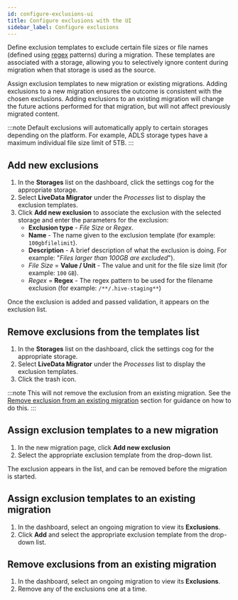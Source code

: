 ```yaml
---
id: configure-exclusions-ui
title: Configure exclusions with the UI
sidebar_label: Configure exclusions
---
```


Define exclusion templates to exclude certain file sizes or file names (defined using [regex](https://regexr.com/) patterns) during a migration. These templates are associated with a storage, allowing you to selectively ignore content during migration when that storage is used as the source.

Assign exclusion templates to new migration or existing migrations. Adding exclusions to a new migration ensures the outcome is consistent with the chosen exclusions. Adding exclusions to an existing migration will change the future actions performed for that migration, but will not affect previously migrated content.

:::note
Default exclusions will automatically apply to certain storages depending on the platform. For example, ADLS storage types have a maximum individual file size limit of 5TB.
:::

## Add new exclusions

1. In the **Storages** list on the dashboard, click the settings cog for the appropriate storage.
1. Select **LiveData Migrator** under the _Processes_ list to display the exclusion templates.
1. Click **Add new exclusion** to associate the exclusion with the selected storage and enter the parameters for the exclusion:
    * **Exclusion type** - _File Size_ or _Regex_.
    * **Name** - The name given to the exclusion template (for example: `100gbfilelimit`).
    * **Description** - A brief description of what the exclusion is doing. For example: "_Files larger than 100GB are excluded_").
    * _File Size_ = **Value / Unit** - The value and unit for the file size limit (for example: `100` `GB`).
    * _Regex_ = **Regex** - The regex pattern to be used for the filename exclusion (for example: `/**/.hive-staging**`)

Once the exclusion is added and passed validation, it appears on the exclusion list.

## Remove exclusions from the templates list

1. In the **Storages** list on the dashboard, click the settings cog for the appropriate storage.
1. Select **LiveData Migrator** under the _Processes_ list to display the exclusion templates.
1. Click the trash icon.

:::note
This will not remove the exclusion from an existing migration. See the [Remove exclusion from an existing migration](#remove-exclusion-from-an-existing-migration) section for guidance on how to do this.
:::

## Assign exclusion templates to a new migration

1. In the new migration page, click **Add new exclusion**
1. Select the appropriate exclusion template from the drop-down list.

The exclusion appears in the list, and can be removed before the migration is started.

## Assign exclusion templates to an existing migration

1. In the dashboard, select an ongoing migration to view its **Exclusions**.
1. Click **Add** and select the appropriate exclusion template from the drop-down list.

## Remove exclusions from an existing migration

1. In the dashboard, select an ongoing migration to view its **Exclusions**.
1. Remove any of the exclusions one at a time.
